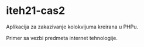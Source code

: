 # iteh21-cas2

Aplikacija za zakazivanje kolokvijuma kreirana u PHPu.

Primer sa vezbi predmeta internet tehnologije.
